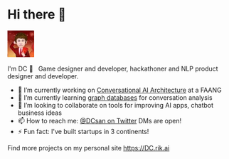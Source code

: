 # Hi there 👋

<img src='./images/dc-75.jpg' style='width: 60px' />

I'm DC 👋  &nbsp; Game designer and developer, hackathoner and NLP product designer and developer.

- 🔭 I’m currently working on [Conversational AI Architecture](https://dc.rik.ai/projects/ccai) at a FAANG
- 🌱 I’m currently learning [graph databases](https://dc.rik.ai/projects/convoai) for conversation analysis
- 👯 I’m looking to collaborate on tools for improving AI apps, chatbot business ideas
- 📫 How to reach me: [@DCsan on Twitter](https://twitter.com/dcsan) DMs are open!
- ⚡ Fun fact: I've built startups in 3 continents!

Find more projects on my personal site https://DC.rik.ai
